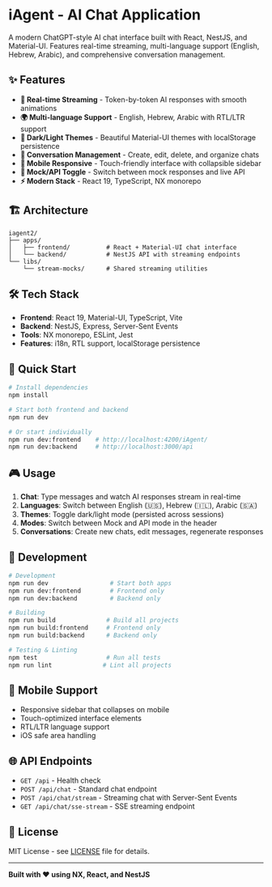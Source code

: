 # iAgent - AI Chat Application

A modern ChatGPT-style AI chat interface built with React, NestJS, and Material-UI. Features real-time streaming, multi-language support (English, Hebrew, Arabic), and comprehensive conversation management.

## ✨ Features

- **🔄 Real-time Streaming** - Token-by-token AI responses with smooth animations
- **🌍 Multi-language Support** - English, Hebrew, Arabic with RTL/LTR support
- **🎨 Dark/Light Themes** - Beautiful Material-UI themes with localStorage persistence
- **💬 Conversation Management** - Create, edit, delete, and organize chats
- **📱 Mobile Responsive** - Touch-friendly interface with collapsible sidebar
- **🔧 Mock/API Toggle** - Switch between mock responses and live API
- **⚡ Modern Stack** - React 19, TypeScript, NX monorepo

## 🏗️ Architecture

```
iagent2/
├── apps/
│   ├── frontend/          # React + Material-UI chat interface
│   └── backend/           # NestJS API with streaming endpoints
└── libs/
    └── stream-mocks/      # Shared streaming utilities
```

## 🛠️ Tech Stack

- **Frontend**: React 19, Material-UI, TypeScript, Vite
- **Backend**: NestJS, Express, Server-Sent Events
- **Tools**: NX monorepo, ESLint, Jest
- **Features**: i18n, RTL support, localStorage persistence

## 🚀 Quick Start

```bash
# Install dependencies
npm install

# Start both frontend and backend
npm run dev

# Or start individually
npm run dev:frontend    # http://localhost:4200/iAgent/
npm run dev:backend     # http://localhost:3000/api
```

## 🎮 Usage

1. **Chat**: Type messages and watch AI responses stream in real-time
2. **Languages**: Switch between English (🇺🇸), Hebrew (🇮🇱), Arabic (🇸🇦)
3. **Themes**: Toggle dark/light mode (persisted across sessions)
4. **Modes**: Switch between Mock and API mode in the header
5. **Conversations**: Create new chats, edit messages, regenerate responses

## 🔧 Development

```bash
# Development
npm run dev                 # Start both apps
npm run dev:frontend        # Frontend only
npm run dev:backend         # Backend only

# Building
npm run build              # Build all projects
npm run build:frontend     # Frontend only
npm run build:backend      # Backend only

# Testing & Linting
npm test                   # Run all tests
npm run lint              # Lint all projects
```

## 📱 Mobile Support

- Responsive sidebar that collapses on mobile
- Touch-optimized interface elements
- RTL/LTR language support
- iOS safe area handling

## 🌐 API Endpoints

- `GET /api` - Health check
- `POST /api/chat` - Standard chat endpoint
- `POST /api/chat/stream` - Streaming chat with Server-Sent Events
- `GET /api/chat/sse-stream` - SSE streaming endpoint

## 📄 License

MIT License - see [LICENSE](LICENSE) file for details.

---

**Built with ❤️ using NX, React, and NestJS**
